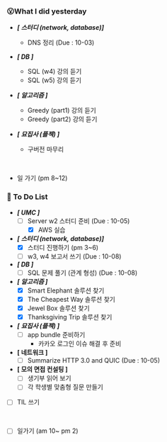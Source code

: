 ### 😮What I did yesterday

- ***[ 스터디 (network, database)]***
  - DNS 정리 (Due : 10-03)

- ***[ DB ]***
  - SQL (w4) 강의 듣기
  - SQL (w5) 강의 듣기

- ***[ 알고리즘 ]***
  - Greedy (part1) 강의 듣기
  - Greedy (part2) 강의 듣기

- ***[ 묘집사 (플젝) ]***
  - 구버전 마무리

<br>

- 일 가기 (pm 8~12)


###  🤔 To Do List

- ***[ UMC ]***
  - [ ] Server w2 스터디 준비 (Due : 10-05)
    - [x] AWS 실습

- ***[ 스터디 (network, database)]***
  - [x] 스터디 진행하기 (pm 3~6)
  - [ ] w3, w4 보고서 쓰기 (Due : 10-08)

- ***[ DB ]***
  - [ ] SQL 문제 풀기 (관계 형성) (Due : 10-08)

- ***[ 알고리즘 ]***
  - [x] Smart Elephant 솔루션 찾기
  - [x] The Cheapest Way 솔루션 찾기
  - [x] Jewel Box 솔루션 찾기
  - [x] Thanksgiving Trip 솔루션 찾기

- ***[ 묘집사 (플젝) ]***
  - [ ] app bundle 준비하기
    - 카카오 로그인 이슈 해결 후 준비

- **[ 네트워크 ]**
  - [ ] Summarize HTTP 3.0 and QUIC (Due : 10-05)

- **[ 모의 면접 컨설팅 ]**
  - [ ] 생기부 읽어 보기
  - [ ] 각 학생별 맞춤형 질문 만들기 
  
- [ ] TIL 쓰기
    
  <br>
- [ ] 일가기 (am 10~ pm 2)